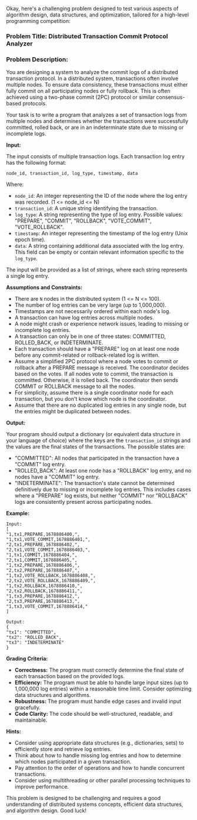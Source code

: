 Okay, here's a challenging problem designed to test various aspects of algorithm design, data structures, and optimization, tailored for a high-level programming competition:

### Problem Title: Distributed Transaction Commit Protocol Analyzer

### Problem Description:

You are designing a system to analyze the commit logs of a distributed transaction protocol. In a distributed system, transactions often involve multiple nodes. To ensure data consistency, these transactions must either fully commit on all participating nodes or fully rollback. This is often achieved using a two-phase commit (2PC) protocol or similar consensus-based protocols.

Your task is to write a program that analyzes a set of transaction logs from multiple nodes and determines whether the transactions were successfully committed, rolled back, or are in an indeterminate state due to missing or incomplete logs.

**Input:**

The input consists of multiple transaction logs. Each transaction log entry has the following format:

`node_id, transaction_id, log_type, timestamp, data`

Where:

*   `node_id`: An integer representing the ID of the node where the log entry was recorded. (1 <= node\_id <= N)
*   `transaction_id`: A unique string identifying the transaction.
*   `log_type`: A string representing the type of log entry. Possible values: "PREPARE", "COMMIT", "ROLLBACK", "VOTE_COMMIT", "VOTE_ROLLBACK".
*   `timestamp`: An integer representing the timestamp of the log entry (Unix epoch time).
*   `data`: A string containing additional data associated with the log entry. This field can be empty or contain relevant information specific to the `log_type`.

The input will be provided as a list of strings, where each string represents a single log entry.

**Assumptions and Constraints:**

*   There are `N` nodes in the distributed system (1 <= N <= 100).
*   The number of log entries can be very large (up to 1,000,000).
*   Timestamps are not necessarily ordered within each node's log.
*   A transaction can have log entries across multiple nodes.
*   A node might crash or experience network issues, leading to missing or incomplete log entries.
*   A transaction can only be in one of three states: COMMITTED, ROLLED_BACK, or INDETERMINATE.
*   Each transaction should have a "PREPARE" log on at least one node before any commit-related or rollback-related log is written.
*   Assume a simplified 2PC protocol where a node votes to commit or rollback after a PREPARE message is received. The coordinator decides based on the votes. If all nodes vote to commit, the transaction is committed. Otherwise, it is rolled back. The coordinator then sends COMMIT or ROLLBACK message to all the nodes.
*   For simplicity, assume there is a single coordinator node for each transaction, but you don't know which node is the coordinator.
*   Assume that there are no duplicated log entries in any single node, but the entries might be duplicated between nodes.

**Output:**

Your program should output a dictionary (or equivalent data structure in your language of choice) where the keys are the `transaction_id` strings and the values are the final states of the transactions. The possible states are:

*   "COMMITTED": All nodes that participated in the transaction have a "COMMIT" log entry.
*   "ROLLED_BACK": At least one node has a "ROLLBACK" log entry, and no nodes have a "COMMIT" log entry.
*   "INDETERMINATE": The transaction's state cannot be determined definitively due to missing or incomplete log entries. This includes cases where a "PREPARE" log exists, but neither "COMMIT" nor "ROLLBACK" logs are consistently present across participating nodes.

**Example:**

```
Input:
[
"1,tx1,PREPARE,1678886400,",
"1,tx1,VOTE_COMMIT,1678886401,",
"2,tx1,PREPARE,1678886402,",
"2,tx1,VOTE_COMMIT,1678886403,",
"1,tx1,COMMIT,1678886404,",
"2,tx1,COMMIT,1678886405,",
"1,tx2,PREPARE,1678886406,",
"2,tx2,PREPARE,1678886407,",
"1,tx2,VOTE_ROLLBACK,1678886408,",
"2,tx2,VOTE_ROLLBACK,1678886409,",
"1,tx2,ROLLBACK,1678886410,",
"2,tx2,ROLLBACK,1678886411,",
"1,tx3,PREPARE,1678886412,",
"2,tx3,PREPARE,1678886413,",
"1,tx3,VOTE_COMMIT,1678886414,"
]

Output:
{
"tx1": "COMMITTED",
"tx2": "ROLLED_BACK",
"tx3": "INDETERMINATE"
}
```

**Grading Criteria:**

*   **Correctness:**  The program must correctly determine the final state of each transaction based on the provided logs.
*   **Efficiency:**  The program must be able to handle large input sizes (up to 1,000,000 log entries) within a reasonable time limit.  Consider optimizing data structures and algorithms.
*   **Robustness:**  The program must handle edge cases and invalid input gracefully.
*   **Code Clarity:**  The code should be well-structured, readable, and maintainable.

**Hints:**

*   Consider using appropriate data structures (e.g., dictionaries, sets) to efficiently store and retrieve log entries.
*   Think about how to handle missing log entries and how to determine which nodes participated in a given transaction.
*   Pay attention to the order of operations and how to handle concurrent transactions.
*   Consider using multithreading or other parallel processing techniques to improve performance.

This problem is designed to be challenging and requires a good understanding of distributed systems concepts, efficient data structures, and algorithm design. Good luck!
